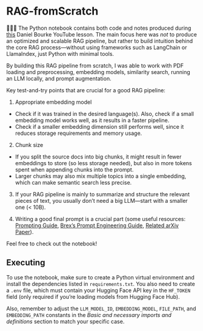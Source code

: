 # RAG-fromScratch

👨🏻‍💻 The Python notebook contains both code and notes produced during <a href="https://youtu.be/qN_2fnOPY-M?si=nhuguHBT04HxDOfc">this</a> Daniel Bourke YouTube lesson. The main focus here was *not* to produce an optimized and scalable RAG pipeline, but rather to build intuition behind the core RAG process—without using frameworks such as LangChain or LlamaIndex, just Python with minimal tools.

By building this RAG pipeline from scratch, I was able to work with PDF loading and preprocessing, embedding models, similarity search, running an LLM locally, and prompt augmentation.

Key test-and-try points that are crucial for a good RAG pipeline:

1. Appropriate embedding model  
  - Check if it was trained in the desired language(s). Also, check if a small embedding model works well, as it results in a faster pipeline.  
  - Check if a smaller embedding dimension still performs well, since it reduces storage requirements and memory usage.  

2. Chunk size  
  - If you split the source docs into big chunks, it might result in fewer embeddings to store (so less storage needed), but also in more tokens spent when appending chunks into the prompt.  
  - Larger chunks may also mix multiple topics into a single embedding, which can make semantic search less precise.  

3. If your RAG pipeline is mainly to summarize and structure the relevant pieces of text, you usually don’t need a big LLM—start with a smaller one (< 10B).  

4. Writing a good final prompt is a crucial part (some useful resources: <a href="https://www.promptingguide.ai/pt/introduction/examples">Prompting Guide</a>, <a href="https://github.com/brexhq/prompt-engineering">Brex’s Prompt Engineering Guide</a>, <a href="https://arxiv.org/abs/2401.14423">Related arXiv Paper</a>).  

Feel free to check out the notebook!

## Executing

To use the notebook, make sure to create a Python virtual environment and install the dependencies listed in `requirements.txt`. You also need to create a `.env` file, which must contain your Hugging Face API key in the `HF_TOKEN` field (only required if you’re loading models from Hugging Face Hub).

Also, remember to adjust the `LLM_MODEL_ID`, `EMBEDDING_MODEL`, `FILE_PATH`, and `EMBEDDING_PATH` constants in the *Basic and necessary imports and definitions* section to match your specific case.
